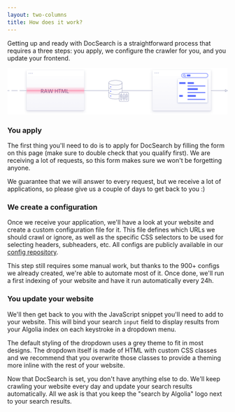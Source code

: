 ```yaml
---
layout: two-columns
title: How does it work?
---
```


Getting up and ready with DocSearch is a straightforward process that requires
a three steps: you apply, we configure the crawler for you, and you update your
frontend.

<img src="./assets/docsearch-how-it-works.png" alt="How it works" class="mt-2"/>

### You apply

The first thing you'll need to do is to apply for DocSearch by filling the
form on this page (make sure to double check that you qualify first). We are
receiving a lot of requests, so this form makes sure we won't be forgetting
anyone.

We guarantee that we will answer to every request, but we receive a lot
of applications, so please give us a couple of days to get back to you :)

### We create a configuration

Once we receive your application, we'll have a look at your website and create
a custom configuration file for it. This file defines which URLs we
should crawl or ignore, as well as the specific CSS selectors to be used for
selecting headers, subheaders, etc. All configs are publicly available in our
[config repository][1].

This step still requires some manual work, but thanks to the 900+ configs we
already created, we're able to automate most of it. Once done, we'll run a first
indexing of your website and have it run automatically every 24h.

### You update your website

We'll then get back to you with the JavaScript snippet you'll need to add to
your website. This will bind your search `input` field to display results from
your Algolia index on each keystroke in a dropdown menu.

The default styling of the dropdown uses a grey theme to fit in most designs.
The dropdown itself is made of HTML with custom CSS classes and we recommend
that you overwrite those classes to provide a theming more inline with the rest
of your website.

Now that DocSearch is set, you don't have anything else to do. We'll keep
crawling your website every day and update your search results automatically.
All we ask is that you keep the "search by Algolia" logo next to your search
results.

[1]: https://github.com/algolia/docsearch-configs/tree/master/configs
